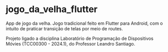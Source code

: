 # jogo_da_velha_flutter
 App de jogo da velha.
 Jogo tradicional feito em Flutter para Android, com o intuito de praticar transição de telas por meio de routes.
 
 Projeto ligado a disciplina Laboratório de Programação de Dispositivos Móvies (TCC00300 - 2024.1), do Professor Leandro Santiago.
